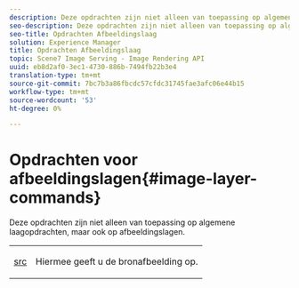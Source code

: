 ```yaml
---
description: Deze opdrachten zijn niet alleen van toepassing op algemene laagopdrachten, maar ook op afbeeldingslagen.
seo-description: Deze opdrachten zijn niet alleen van toepassing op algemene laagopdrachten, maar ook op afbeeldingslagen.
seo-title: Opdrachten Afbeeldingslaag
solution: Experience Manager
title: Opdrachten Afbeeldingslaag
topic: Scene7 Image Serving - Image Rendering API
uuid: eb8d2af0-3ec1-4730-886b-7494fb22b3e4
translation-type: tm+mt
source-git-commit: 7bc7b3a86fbcdc57cfdc31745fae3afc06e44b15
workflow-type: tm+mt
source-wordcount: '53'
ht-degree: 0%

---
```



# Opdrachten voor afbeeldingslagen{#image-layer-commands}

Deze opdrachten zijn niet alleen van toepassing op algemene laagopdrachten, maar ook op afbeeldingslagen.

<table id="simpletable_F6799DA025A64970B95085FB9910E1EF"> 
 <tr class="strow"> 
  <td class="stentry"> <p><a href="../../../../../../is-api/http-ref/image-serving-api-ref/c-http-protocol-reference/c-command-reference/r-src.md#reference-f6506637778c4c69bf106a7924a91ab1" type="reference" format="dita" scope="local"> src</a> </p> </td> 
  <td class="stentry"> <p>Hiermee geeft u de bronafbeelding op. </p></td> 
 </tr> 
</table>

